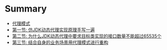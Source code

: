 # Summary

* [代理模式](README.md)
* [第一节: 仿JDK动态代理实现原理手写一遍](proxy/仿JDK动态代理实现原理手写一遍.md)
* [第二节: 为什么JDK动态代理中要求目标类实现的接口数量不能超过65535个](proxy/why.md)
* [第三节: 结合自身的业务场景用代理模式进行重构](proxy/code.md)

